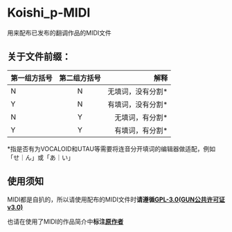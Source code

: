 # Koishi_p-MIDI
用来配布已发布的翻调作品的MIDI文件

## 关于文件前缀：
| 第一组方括号   | 第二组方括号 |     解释 |
| :-----         | :--:         | -------: |
|   N            |  N          | 无填词，没有分割\* |
|   Y            |  N          | 有填词，没有分割\* |
|   N            |  Y          | 无填词，有分割\* |
|   Y            |  Y          | 有填词，有分割\* |

\*指是否有为VOCALOID和UTAU等需要将连音分开填词的编辑器做适配，例如「せ｜ん」或「あ｜い」

## 使用须知
MIDI都是自扒的，所以请使用配布的MIDI文件时**请遵循**[**GPL-3.0(GUN公共许可证v3.0)**](https://www.runoob.com/w3cnote/open-source-license.html)

也请在使用了MIDI的作品简介中**标注**[**原作者**](https://space.bilibili.com/470665937)
